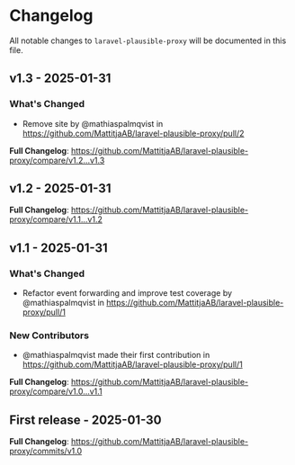 # Changelog

All notable changes to `laravel-plausible-proxy` will be documented in this file.

## v1.3 - 2025-01-31

### What's Changed

* Remove site by @mathiaspalmqvist in https://github.com/MattitjaAB/laravel-plausible-proxy/pull/2

**Full Changelog**: https://github.com/MattitjaAB/laravel-plausible-proxy/compare/v1.2...v1.3

## v1.2 - 2025-01-31

**Full Changelog**: https://github.com/MattitjaAB/laravel-plausible-proxy/compare/v1.1...v1.2

## v1.1 - 2025-01-31

### What's Changed

* Refactor event forwarding and improve test coverage by @mathiaspalmqvist in https://github.com/MattitjaAB/laravel-plausible-proxy/pull/1

### New Contributors

* @mathiaspalmqvist made their first contribution in https://github.com/MattitjaAB/laravel-plausible-proxy/pull/1

**Full Changelog**: https://github.com/MattitjaAB/laravel-plausible-proxy/compare/v1.0...v1.1

## First release - 2025-01-30

**Full Changelog**: https://github.com/MattitjaAB/laravel-plausible-proxy/commits/v1.0

